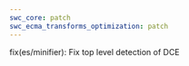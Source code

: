 ```yaml
---
swc_core: patch
swc_ecma_transforms_optimization: patch
---
```


fix(es/minifier): Fix top level detection of DCE
